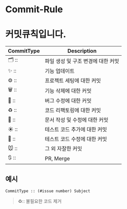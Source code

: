 # Commit-Rule

# 커밋큐칙입니다.

| CommitType | Description |
| --- | --- |
| 🗂 :: | 파일 생성 및 구조 변경에 대한 커밋 |
| ✨ :: | 기능 업데이트 |
| ⚙️ :: | 프로젝트 세팅에 대한 커밋 |
| 🗑 :: | 기능 삭제에 대한 커밋 |
| 🐞 :: | 버그 수정에 대한 커밋 |
| ♻️ :: | 코드 리팩토링에 대한 커밋 |
| 📄 :: | 문서 작성 및 수정에 대한 커밋 |
| ☀️ :: | 테스트 코드 추가에 대한 커밋 |
| 🐝 :: | 테스트 코드 수정에 대한 커밋 |
| 🐭 :: | 그 외 자잘한 커밋 |
| 🔃 :: | PR, Merge |



## 예시
    CommitType :: (#issue number) Subject
    
>♻️:: 불필요한 코드 제거
    
